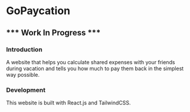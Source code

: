 # GoPaycation

## *** Work In Progress ***

### Introduction
A website that helps you calculate shared expenses with your friends during vacation and tells you how much to pay them back in the simplest way possible.


### Development
This website is built with React.js and TailwindCSS.
